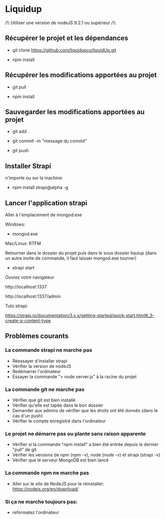 # Liquidup

/!\ Utiliser une version de nodeJS 9.2.1 ou supérieur /!\

## Récupérer le projet et les dépendances

- git clone https://github.com/liquidupco/liquidUp.git

- npm install

## Récupérer les modifications apportées au projet

- git pull

- npm install

## Sauvegarder les modifications apportées au projet

- git add .

- git commit -m "message du commit"

- git push

## Installer Strapi

n'importe ou sur la machine:

- npm install strapi@alpha -g

## Lancer l'application strapi

Aller à l'emplacement de mongod.exe

Windows:
- mongod.exe

Mac/Linux: RTFM

Retourner dans le dossier du projet puis dans le sous dossier liquiup (dans un autre invite de commande, il faut laisser mongod.exe tourner)
- strapi start

Ouvrez votre navigateur

http://localhost:1337

http://localhost:1337/admin

Tuto strapi:

https://strapi.io/documentation/3.x.x/getting-started/quick-start.html#_3-create-a-content-type

## Problèmes courants

### La commande strapi ne marche pas

- Réessayer d'installer strapi
- Vérifier la version de nodeJS
- Redémarrer l'ordinateur 
- Essayer la commande "> node server.js" à la racine du projet

### La commande git ne marche pas

- Vérifier que git est bien installé
- Vérifier qu'elle est tapée dans le bon dossier
- Demander aux admins de vérifier que les droits ont été donnés (dans le cas d'un push)
- Vérifier le compte enregistré dans l'ordinateur

### Le projet ne démarre pas ou plante sans raison apparente

- Vérifier si la commande "npm install" a bien été entrée depuis le dernier "pull" de git
- Vérifier les versions de npm (npm -v), node (node -v) et strapi (strapi -v)
- Vérifier que le serveur MongoDB est bien lancé

### La commande npm ne marche pas

- Aller sur le site de NodeJS pour le réinstaller:
https://nodejs.org/en/download/

### Si ça ne marche toujours pas:

 - reformatez l'ordinateur
